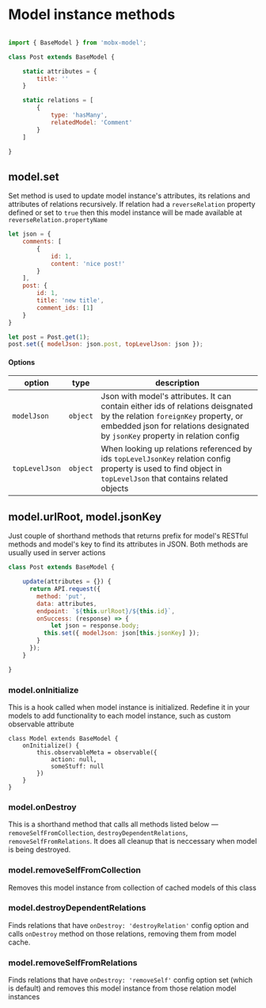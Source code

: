 # Model instance methods

```js

import { BaseModel } from 'mobx-model';

class Post extends BaseModel {

	static attributes = {
		title: ''
	}

	static relations = [
		{
			type: 'hasMany',
			relatedModel: 'Comment'
		}
	]
	
}

```

## model.set

Set method is used to update model instance's attributes, its relations and attributes of relations recursively. If relation had a `reverseRelation` property defined or set to `true` then this model instance will be made available at `reverseRelation.propertyName`

```js
let json = {
	comments: [
		{
			id: 1,
			content: 'nice post!'
		}
	],
	post: {
		id: 1,
		title: 'new title',
		comment_ids: [1]
	}
}

let post = Post.get(1);
post.set({ modelJson: json.post, topLevelJson: json });
```

#### Options

| option | type | description |
| -- | -- | -- |
| `modelJson` | `object` | Json with model's attributes. It can contain either ids of relations deisgnated by the relation `foreignKey` property, or embedded json for relations designated by `jsonKey` property in relation config  |
| `topLevelJson` | `object` | When looking up relations referenced by ids `topLevelJsonKey` relation config property is used to find object in `topLevelJson` that contains related objects |


## model.urlRoot, model.jsonKey

Just couple of shorthand methods that returns prefix for model's RESTful methods and model's key to find its attributes in JSON. Both methods are usually used in server actions

```js
class Post extends BaseModel {

	update(attributes = {}) {
	  return API.request({
	    method: 'put',
	    data: attributes,
	    endpoint: `${this.urlRoot}/${this.id}`,
	    onSuccess: (response) => {
	    	let json = response.body;
	      this.set({ modelJson: json[this.jsonKey] });
	    }
	  });
	}

}

```

### model.onInitialize

This is a hook called when model instance is initialized.
Redefine it in your models to add functionality to each model instance, such as custom observable attribute

```
class Model extends BaseModel {
	onInitialize() {
		this.observableMeta = observable({
			action: null,
			someStuff: null
		})
	}
}
```

### model.onDestroy

This is a shorthand method that calls all methods listed below — `removeSelfFromCollection`, `destroyDependentRelations`, `removeSelfFromRelations`. It does all cleanup that is neccessary when model is being destroyed.

### model.removeSelfFromCollection

Removes this model instance from collection of cached models of this class

### model.destroyDependentRelations

Finds relations that have `onDestroy: 'destroyRelation'` config option and calls `onDestroy` method on those relations, removing them from model cache.

### model.removeSelfFromRelations

Finds relations that have `onDestroy: 'removeSelf'` config option set (which is default) and removes this model instance from those relation model instances



